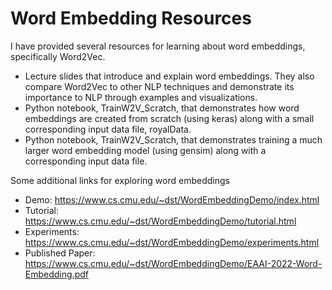 # Word Embedding Resources
I have provided several resources for learning about word embeddings, specifically Word2Vec.

* Lecture slides that introduce and explain word embeddings. They also compare Word2Vec to other NLP techniques and demonstrate its importance to NLP through examples and visualizations.
* Python notebook, TrainW2V_Scratch, that demonstrates how word embeddings are created from scratch (using keras) along with a small corresponding input data file, royalData.
* Python notebook, TrainW2V_Scratch, that demonstrates training a much larger word embedding model (using gensim) along with a corresponding input data file.

Some additional links for exploring word embeddings
* Demo: https://www.cs.cmu.edu/~dst/WordEmbeddingDemo/index.html
* Tutorial: https://www.cs.cmu.edu/~dst/WordEmbeddingDemo/tutorial.html
* Experiments: https://www.cs.cmu.edu/~dst/WordEmbeddingDemo/experiments.html
* Published Paper: https://www.cs.cmu.edu/~dst/WordEmbeddingDemo/EAAI-2022-Word-Embedding.pdf
